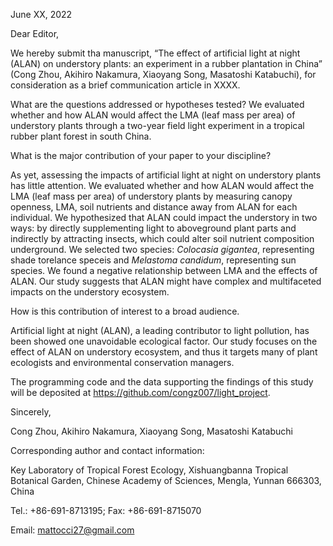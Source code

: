 June XX, 2022

Dear Editor,

We hereby submit tha manuscript, “The effect of artificial light at night (ALAN) on understory plants: an experiment in a rubber plantation in China” (Cong Zhou, Akihiro Nakamura, Xiaoyang Song, Masatoshi Katabuchi), for consideration as a brief communication article in XXXX.

What are the questions addressed or hypotheses tested?
We evaluated whether and how ALAN would affect the LMA (leaf mass per area) of understory plants through a two-year field light experiment in a tropical rubber plant forest in south China.

What is the major contribution of your paper to your discipline? 

As yet, assessing the impacts of artificial light at night on understory plants has little attention. 
We evaluated whether and how ALAN would affect the LMA (leaf mass per area) of understory plants by measuring canopy openness, LMA, soil nutrients and distance away from ALAN for each individual.
We hypothesized that ALAN could impact the understory in two ways: by directly supplementing light to aboveground plant parts and indirectly by attracting insects, which could alter soil nutrient composition underground.
We selected two species: *Colocasia gigantea*, representing shade torelance speceis and *Melastoma candidum*, representing sun species.
We found a negative relationship between LMA and the effects of ALAN.
Our study suggests that ALAN might have complex and multifaceted impacts on the understory ecosystem.

How is this contribution of interest to a broad audience. 

Artificial light at night (ALAN), a leading contributor to light pollution, has been showed one unavoidable ecological factor.
Our study focuses on the effect of ALAN on understory ecosystem, and thus it targets many of plant ecologists and environmental conservation managers.

The programming code and the data supporting the findings of this study will be deposited at https://github.com/congz007/light_project.

Sincerely,

Cong Zhou, Akihiro Nakamura, Xiaoyang Song, Masatoshi Katabuchi

Corresponding author and contact information:

Key Laboratory of Tropical Forest Ecology, Xishuangbanna Tropical Botanical Garden, Chinese Academy of Sciences, Mengla, Yunnan 666303, China

Tel.: +86-691-8713195; Fax: +86-691-8715070

Email: mattocci27@gmail.com